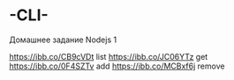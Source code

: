 # -CLI-
Домашнее задание Nodejs 1

https://ibb.co/CB9cVDt  list
https://ibb.co/JC06YTz  get
https://ibb.co/0F4SZTv  add
https://ibb.co/MCBxf6j  remove




